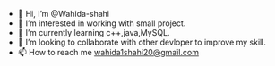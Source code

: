 - 👋 Hi, I’m @Wahida-shahi
- 👀 I’m interested in working with small project.
- 🌱 I’m currently learning c++,java,MySQL.
- 💞️ I’m looking to collaborate with other devloper to improve my skill.
- 📫 How to reach me wahida1shahi20@gmail.com

<!---
Wahida-shahi/Wahida-shahi is a ✨ special ✨ repository because its `README.md` (this file) appears on your GitHub profile.
You can click the Preview link to take a look at your changes.
--->
